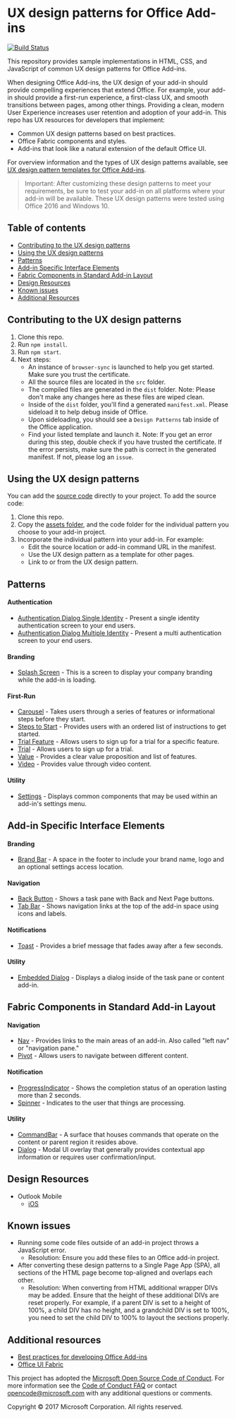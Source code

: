 # UX design patterns for Office Add-ins

[![Build Status](https://travis-ci.org/OfficeDev/Office-Add-in-UX-Design-Patterns-Code.svg?branch=dev)](https://travis-ci.org/OfficeDev/office-js-helpers)

This repository provides sample implementations in HTML, CSS, and JavaScript of common UX design patterns for Office Add-ins.

When designing Office Add-ins, the UX design of your add-in should provide compelling experiences that extend Office. For example, your add-in should provide a first-run experience, a first-class UX, and smooth transitions between pages, among other things. Providing a clean, modern User Experience increases user retention and adoption of your add-in. This repo has UX resources for developers that implement:

* Common UX design patterns based on best practices.
* Office Fabric components and styles.
* Add-ins that look like a natural extension of the default Office UI.

For overview information and the types of UX design patterns available, see [UX design pattern templates for Office Add-ins](https://dev.office.com/docs/add-ins/design/ux-design-patterns).

> Important: After customizing these design patterns to meet your requirements, be sure to test your add-in on all platforms where your add-in will be available. These UX design patterns were tested using Office 2016 and Windows 10.

## Table of contents

- [Contributing to the UX design patterns](#user-content-contributing-to-the-ux-design-patterns)
- [Using the UX design patterns](#user-content-using-the-ux-design-patterns)
- [Patterns](#user-content-patterns)
- [Add-in Specific Interface Elements](#user-content-add-in-specific-interface-elements)
- [Fabric Components in Standard Add-in Layout](#user-content-fabric-components-in-standard-add-in-layout)
- [Design Resources](#user-content-design-resources)
- [Known issues](#user-content-known-issues)
- [Additional Resources](#user-content-additional-resources)

## Contributing to the UX design patterns

1. Clone this repo.
2. Run `npm install`.
3. Run `npm start`.
4. Next steps:
	- An instance of `browser-sync` is launched to help you get started. Make sure you trust the certificate.
	- All the source files are located in the `src` folder.
	- The compiled files are generated in the `dist` folder. Note: Please don't make any changes here as these files are wiped clean.
	- Inside of the `dist` folder, you'll find a generated `manifest.xml`. Please sideload it to help debug inside of Office.
	- Upon sideloading, you should see a `Design Patterns` tab inside of the Office application.
	- Find your listed template and launch it. Note: If you get an error during this step, double check if you have trusted the certificate. If the error persists, make sure the path is correct in the generated manifest. If not, please log an `issue`.

## Using the UX design patterns

You can  add the [source code](https://github.com/OfficeDev/Office-Add-in-UX-Design-Patterns-Code/tree/master/templates) directly to your project. To add the source code:

1. Clone this repo.
2. Copy the [assets folder](https://github.com/OfficeDev/Office-Add-in-UX-Design-Pattern-Code/tree/master/assets), and the code folder for the individual pattern you choose to your add-in project.
3. Incorporate the individual pattern into your add-in. For example:
	- Edit the source location or add-in command URL in the manifest.
	- Use the UX design pattern as a template for other pages.
	- Link to or from the UX design pattern.

## Patterns

#### Authentication

  * [Authentication Dialog Single Identity](src/templates/auth/authentication-dialog-single-id/) - Present a single identity authentication screen to your end users.
  * [Authentication Dialog Multiple Identity](src/templates/auth/authentication-dialog-multiple-id/) - Present a multi authentication screen to your end users.

#### Branding

  * [Splash Screen](src/templates/generic/splashscreen/) - This is a screen to display your company branding while the add-in is loading.
 
#### First-Run

  * [Carousel](src/templates/first-run/walkthrough/) - Takes users through a series of features or informational steps before they start.
  * [Steps to Start](src/templates/first-run/instruction-step/) - Provides users with an ordered list of instructions to get started.
  * [Trial Feature](src/templates/first-run/trial-placemat-feature/) - Allows users to sign up for a trial for a specific feature.
  * [Trial](src/templates/first-run/trial-placemat/) - Allows users to sign up for a trial.
  * [Value](src/templates/first-run/value-placemat/) - Provides a clear value proposition and list of features.
  * [Video](src/templates/first-run/video-placemat/) - Provides value through video content.

#### Utility

  * [Settings](src/templates/settings/) - Displays common components that may be used within an add-in's settings menu.

## Add-in Specific Interface Elements

#### Branding

  * [Brand Bar](src/templates/generic/brand-bar) - A space in the footer to include your brand name, logo and an optional settings access location.

#### Navigation

  * [Back Button](src/templates/navigation/back-button) - Shows a task pane with Back and Next Page buttons. 
  * [Tab Bar](src/templates/navigation/tab-bar/) - Shows navigation links at the top of the add-in space using icons and labels.
  
#### Notifications

  * [Toast](src/templates/notifications/toast/) - Provides a brief message that fades away after a few seconds.

#### Utility

  * [Embedded Dialog](src/templates/notifications/embedded-dialog/) - Displays a dialog inside of the task pane or content add-in.

## Fabric Components in Standard Add-in Layout

#### Navigation

  * [Nav](src/templates/navigation/nav/) - Provides links to the main areas of an add-in. Also called "left nav" or "navigation pane."
  * [Pivot](src/templates/navigation/pivot/) - Allows users to navigate between different content.

#### Notification

  * [ProgressIndicator](src/templates/notifications/progress-bar/) - Shows the completion status of an operation lasting more than 2 seconds.
  * [Spinner](src/templates/notifications/spinner/) - Indicates to the user that things are processing.

#### Utility

  * [CommandBar](src/templates/notifications/embedded-dialog/) - A surface that houses commands that operate on the content or parent region it resides above.
  * [Dialog](src/templates/dialog/alert/) - Modal UI overlay that generally provides contextual app information or requires user confirmation/input.


## Design Resources

* Outlook Mobile
  * [iOS](src/assets/helpful-templates/outlook-mobile/iOS-Addins-Components-Final.sketch)

## Known issues

* Running some code files outside of an add-in project throws a JavaScript error.
	* Resolution: Ensure you add these files to an Office add-in project.
* After converting these design patterns to a Single Page App (SPA), all sections of the HTML page become top-aligned and overlaps each other.
	* Resolution: When converting from HTML additional wrapper DIVs may be added. Ensure that the height of these additional DIVs are reset properly. For example, if a parent DIV is set to a height of 100%, a child DIV has no height, and a grandchild DIV is set to 100%, you need to set the child DIV to 100% to layout the sections properly.

## Additional resources

* [Best practices for developing Office Add-ins](https://dev.office.com/docs/add-ins/overview/add-in-development-best-practices)
* [Office UI Fabric](http://dev.office.com/fabric/)

This project has adopted the [Microsoft Open Source Code of Conduct](https://opensource.microsoft.com/codeofconduct/). For more information see the [Code of Conduct FAQ](https://opensource.microsoft.com/codeofconduct/faq/) or contact [opencode@microsoft.com](mailto:opencode@microsoft.com) with any additional questions or comments.

Copyright © 2017 Microsoft Corporation. All rights reserved.


